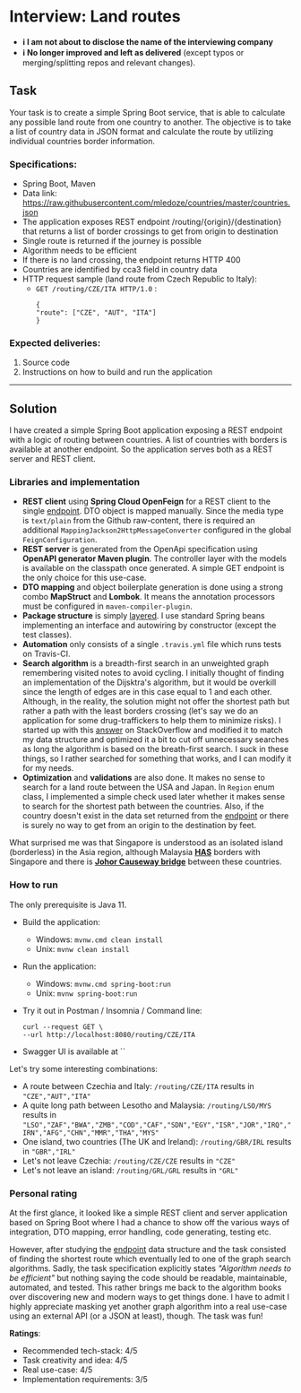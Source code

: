 # Interview: Land routes

- **ℹ I am not about to disclose the name of the interviewing company**
- **ℹ No longer improved and left as delivered** (except typos or merging/splitting repos and relevant changes).

## Task
Your task is to create a simple Spring Boot service, that is able to calculate any possible land
route from one country to another. The objective is to take a list of country data in JSON format
and calculate the route by utilizing individual countries border information.

### Specifications:
- Spring Boot, Maven
- Data link: https://raw.githubusercontent.com/mledoze/countries/master/countries.json
- The application exposes REST endpoint /routing/{origin}/{destination} that
returns a list of border crossings to get from origin to destination
- Single route is returned if the journey is possible
- Algorithm needs to be efficient
- If there is no land crossing, the endpoint returns HTTP 400
- Countries are identified by cca3 field in country data
- HTTP request sample (land route from Czech Republic to Italy):
  - `GET /routing/CZE/ITA HTTP/1.0` :
    ```
    {
    "route": ["CZE", "AUT", "ITA"]
    }
    ```

### Expected deliveries:
1. Source code
2. Instructions on how to build and run the application

_________

## Solution

I have created a simple Spring Boot application exposing a REST endpoint with a logic of routing between countries. 
A list of countries with borders is available at another endpoint. So the application serves both as a REST server and REST client.

### Libraries and implementation
- **REST client** using **Spring Cloud OpenFeign** for a REST client to the single [endpoint](https://raw.githubusercontent.com/mledoze/countries/master/countries.json). 
DTO object is mapped manually. Since the media type is `text/plain` from the Github raw-content, 
there is required an additional `MappingJackson2HttpMessageConverter` configured in the global `FeignConfiguration`.
- **REST server** is generated from the OpenApi specification using **OpenAPI generator Maven plugin**. 
The controller layer with the models is available on the classpath once generated. 
A simple GET endpoint is the only choice for this use-case.
- **DTO mapping** and object boilerplate generation is done using a strong combo **MapStruct** and **Lombok**. 
It means the annotation processors must be configured in `maven-compiler-plugin`. 
- **Package structure** is simply [layered](https://phauer.com/2020/package-by-feature/#package-by-layer). 
I use standard Spring beans implementing an interface and autowiring by constructor (except the test classes).
- **Automation** only consists of a single `.travis.yml` file which runs tests on Travis-CI.
- **Search algorithm** is a breadth-first search in an unweighted graph remembering visited notes to avoid cycling.
I initially thought of finding an implementation of the Dijsktra's algorithm, 
but it would be overkill since the length of edges are in this case equal to 1 and each other.
Although, in the reality, the solution might not offer the shortest path but rather a path with the least borders crossing 
(let's say we do an application for some drug-traffickers to help them to minimize risks).
I started up with this [answer](https://stackoverflow.com/a/1579508/3764965) on StackOverflow 
and modified it to match my data structure and 
optimized it a bit to cut off unnecessary searches as long the algorithm is based on the breath-first search.
I suck in these things, so I rather searched for something that works, and I can modify it for my needs.
- **Optimization** and **validations** are also done. It makes no sense to search for a land route between the USA and Japan. 
In `Region` enum class, I implemented a simple check used later whether it makes sense to search for the shortest path between the countries.
Also, if the country doesn't exist in the data set returned from the [endpoint](https://raw.githubusercontent.com/mledoze/countries/master/countries.json) 
or there is surely no way to get from an origin to the destination by feet. 

What surprised me was that Singapore is understood as an isolated island (borderless) in the Asia region, 
although Malaysia [**HAS**](https://en.wikipedia.org/wiki/Malaysia) borders with Singapore and there is [**Johor Causeway bridge**](https://en.wikipedia.org/wiki/Johor%E2%80%93Singapore_Causeway) between these countries.

### How to run

The only prerequisite is Java 11.

 - Build the application:
   - Windows: `mvnw.cmd clean install`
   - Unix: `mvnw clean install`
   
 - Run the application:
   - Windows: `mvnw.cmd spring-boot:run`
   - Unix: `mvnw spring-boot:run`

 - Try it out in Postman / Insomnia / Command line:
    ```
   curl --request GET \
    --url http://localhost:8080/routing/CZE/ITA
   ```
   
 - Swagger UI is available at ``

Let's try some interesting combinations:
 - A route between Czechia and Italy: `/routing/CZE/ITA` results in `"CZE","AUT","ITA"`
 - A quite long path between Lesotho and Malaysia: `/routing/LSO/MYS` results in `"LSO","ZAF","BWA","ZMB","COD","CAF","SDN","EGY","ISR","JOR","IRQ","IRN","AFG","CHN","MMR","THA","MYS"`
 - One island, two countries (The UK and Ireland): `/routing/GBR/IRL` results in `"GBR","IRL"`
 - Let's not leave Czechia: `/routing/CZE/CZE` results in `"CZE"`
 - Let's not leave an island: `/routing/GRL/GRL` results in `"GRL"`

### Personal rating

At the first glance, it looked like a simple REST client and server application based on Spring Boot where 
I had a chance to show off the various ways of integration, DTO mapping, error handling, code generating, 
testing etc.

However, after studying the [endpoint](https://raw.githubusercontent.com/mledoze/countries/master/countries.json) data structure and 
the task consisted of finding the shortest route which eventually led to one of the graph search algorithms. 
Sadly, the task specification explicitly states *"Algorithm needs to be efficient"* but nothing saying the code should be readable, maintainable, automated, and tested. This rather brings me back to the algorithm books over discovering new and modern ways to get things done. I have to admit I highly appreciate masking yet another graph algorithm into a real use-case using an external API (or a JSON at least), though. The task was fun!

**Ratings**:
- Recommended tech-stack: 4/5
- Task creativity and idea: 4/5
- Real use-case: 4/5
- Implementation requirements: 3/5

